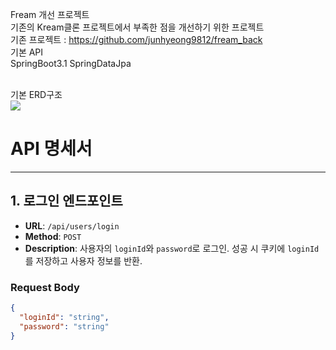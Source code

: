 Fream 개선 프로젝트
<br>
기존의 Kream클론 프로젝트에서 부족한 점을 개선하기 위한 프로젝트
<br>
기존 프로젝트 : https://github.com/junhyeong9812/fream_back
<br>
기본 API
<br>
SpringBoot3.1
SpringDataJpa

<br>
기본 ERD구조
<br>
<img src="https://github.com/user-attachments/assets/c040190e-b830-451d-a873-f0c0640dc05f"/>
<br>

# API 명세서

---

## 1. 로그인 엔드포인트
- **URL**: `/api/users/login`
- **Method**: `POST`
- **Description**: 사용자의 `loginId`와 `password`로 로그인. 성공 시 쿠키에 `loginId`를 저장하고 사용자 정보를 반환.

### Request Body
```json
{
  "loginId": "string",
  "password": "string"
}
```



